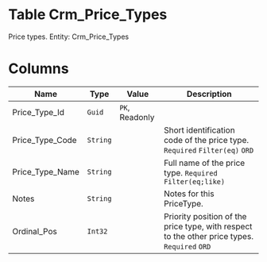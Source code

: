 # Table Crm_Price_Types

Price types. Entity: Crm_Price_Types

# Columns

| Name | Type | Value | Description |
| - | - | - | --- |
|Price_Type_Id|`Guid`|`PK`, Readonly||
|Price_Type_Code|`String`||Short identification code of the price type. `Required` `Filter(eq)` `ORD` |
|Price_Type_Name|`String`||Full name of the price type. `Required` `Filter(eq;like)` |
|Notes|`String`||Notes for this PriceType. |
|Ordinal_Pos|`Int32`||Priority position of the price type, with respect to the other price types. `Required` `ORD` |
